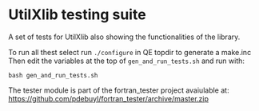 # UtilXlib testing suite

A set of tests for UtilXlib also showing the functionalities of the library.

To run all thest select run `./configure` in QE topdir to generate a make.inc
Then edit the variables at the top of `gen_and_run_tests.sh` and run with:

    bash gen_and_run_tests.sh

The tester module is part of the fortran_tester project avaiulable at:
https://github.com/pdebuyl/fortran_tester/archive/master.zip
